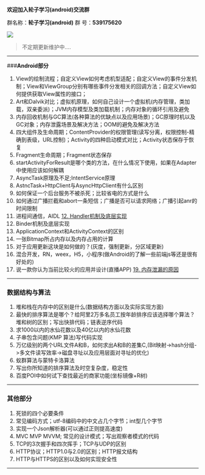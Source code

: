 
**欢迎加入轮子学习(android)交流群**

群名称：**轮子学习(android)**
群   号：**539175620**

![](http://upload-images.jianshu.io/upload_images/676457-f7dfbf70988234c2?imageMogr2/auto-orient/strip%7CimageView2/2/w/1240)

> 不定期更新维护中....


----------


###**Android部分**
1.	View的绘制流程；自定义View如何考虑机型适配；自定义View的事件分发机制；View和ViewGroup分别有哪些事件分发相关的回调方法；自定义View如何提供获取View属性的接口；
2.	Art和Dalvik对比；虚拟机原理，如何自己设计一个虚拟机(内存管理，类加载，双亲委派)；JVM内存模型及类加载机制；内存对象的循环引用及避免
3.	内存回收机制与GC算法(各种算法的优缺点以及应用场景)；GC原理时机以及GC对象；内存泄露场景及解决方法；OOM的避免及解决方法
4.	四大组件及生命周期；ContentProvider的权限管理(读写分离，权限控制-精确到表级，URL控制)；Activity的四种启动模式对比；Activity状态保存于恢复
5.	Fragment生命周期；Fragment状态保存
6.	startActivityForResult是哪个类的方法，在什么情况下使用，如果在Adapter中使用应该如何解耦
7.	AsyncTask原理及不足;IntentService原理
8.	AstncTask+HttpClient与AsyncHttpClient有什么区别
9.	如何保证一个后台服务不被杀死；比较省电的方式是什么
10.	如何通过广播拦截和abort一条短信；广播是否可以请求网络；广播引起anr的时间限制
11.	进程间通信，AIDL
[12.	Handler机制及底层实现](https://github.com/crazyandcoder/job_interview/blob/master/articles/Handler%E6%9C%BA%E5%88%B6.md)
13.	Binder机制及底层实现
14.	ApplicationContext和ActivityContext的区别
15.	一张Bitmap所占内存以及内存占用的计算
16.	对于应用更新这块是如何做的？(灰度，强制更新，分区域更新)
17.	混合开发，RN，weex，H5，小程序(做Android的了解一些前端js等还是很有好处的)
18.	说一款你认为当前比较火的应用并设计(直播APP)
[19.	内存泄漏的原因](https://github.com/crazyandcoder/job_interview/blob/master/articles/%E5%86%85%E5%AD%98%E6%B3%84%E6%BC%8F%E7%9A%84%E5%8E%9F%E5%9B%A0.md)


----------







### **数据结构与算法**
1.	堆和栈在内存中的区别是什么(数据结构方面以及实际实现方面)
2.	最快的排序算法是哪个？给阿里2万多名员工按年龄排序应该选择哪个算法？堆和树的区别；写出快排代码；链表逆序代码
3.	求1000以内的水仙花数以及40亿以内的水仙花数
4.	子串包含问题(KMP 算法)写代码实现
5.	万亿级别的两个URL文件A和B，如何求出A和B的差集C,(Bit映射->hash分组->多文件读写效率->磁盘寻址以及应用层面对寻址的优化)
6.	蚁群算法与蒙特卡洛算法
7.	写出你所知道的排序算法及时空复杂度，稳定性
8.	百度POI中如何试下查找最近的商家功能(坐标镜像+R树)


----------


### **其他部分**
1.	死锁的四个必要条件
2.	常见编码方式；utf-8编码中的中文占几个字节；int型几个字节
3.	实现一个Json解析器(可以通过正则提高速度)
4.	MVC MVP MVVM; 常见的设计模式；写出观察者模式的代码
5.	TCP的3次握手和四次挥手；TCP与UDP的区别
6.	HTTP协议；HTTP1.0与2.0的区别；HTTP报文结构
7.	HTTP与HTTPS的区别以及如何实现安全性

----------
